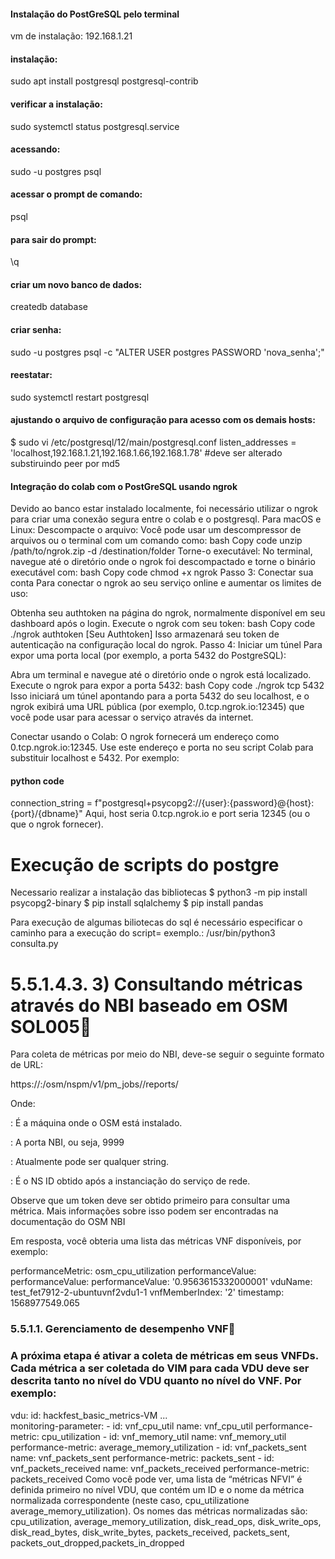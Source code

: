 #### Instalação do PostGreSQL pelo terminal
vm de instalação: 192.168.1.21

#### instalação:
sudo apt install postgresql postgresql-contrib

#### verificar a instalação:
sudo systemctl status postgresql.service

#### acessando:
sudo -u postgres psql

#### acessar o prompt de comando:
psql

#### para sair do prompt:
\q

#### criar um novo banco de dados:
createdb database

#### criar senha:
sudo -u postgres psql -c "ALTER USER postgres PASSWORD 'nova_senha';"

#### reestatar:
sudo systemctl restart postgresql

#### ajustando o arquivo de configuração para acesso com os demais hosts:

$ sudo vi /etc/postgresql/12/main/postgresql.conf
listen_addresses = 'localhost,192.168.1.21,192.168.1.66,192.168.1.78' 
#deve ser alterado substiruindo peer por md5




#### Integração do colab com o PostGreSQL usando ngrok ###

Devido ao banco estar instalado localmente, foi necessário utilizar o ngrok para criar uma conexão segura entre o colab e o postgresql.
Para macOS e Linux:
Descompacte o arquivo: Você pode usar um descompressor de arquivos ou o terminal com um comando como:
bash
Copy code
unzip /path/to/ngrok.zip -d /destination/folder
Torne-o executável: No terminal, navegue até o diretório onde o ngrok foi descompactado e torne o binário executável com:
bash
Copy code
chmod +x ngrok
Passo 3: Conectar sua conta
Para conectar o ngrok ao seu serviço online e aumentar os limites de uso:

Obtenha seu authtoken na página do ngrok, normalmente disponível em seu dashboard após o login.
Execute o ngrok com seu token:
bash
Copy code
./ngrok authtoken [Seu Authtoken]
Isso armazenará seu token de autenticação na configuração local do ngrok.
Passo 4: Iniciar um túnel
Para expor uma porta local (por exemplo, a porta 5432 do PostgreSQL):

Abra um terminal e navegue até o diretório onde o ngrok está localizado.
Execute o ngrok para expor a porta 5432:
bash
Copy code
./ngrok tcp 5432
Isso iniciará um túnel apontando para a porta 5432 do seu localhost, e o ngrok exibirá uma URL pública (por exemplo, 0.tcp.ngrok.io:12345) que você pode usar para acessar o serviço através da internet.


Conectar usando o Colab: O ngrok fornecerá um endereço como 0.tcp.ngrok.io:12345. Use este endereço e porta no seu script Colab para substituir localhost e 5432. Por exemplo:

#### python code

connection_string = f"postgresql+psycopg2://{user}:{password}@{host}:{port}/{dbname}"
Aqui, host seria 0.tcp.ngrok.io e port seria 12345 (ou o que o ngrok fornecer).


# Execução de scripts do postgre
Necessario realizar a instalação das bibliotecas 
$ python3 -m pip install psycopg2-binary
$ pip install sqlalchemy
$ pip install pandas



Para execução de algumas biliotecas do sql é necessário especificar o caminho para a execução do script=  exemplo.: /usr/bin/python3 consulta.py

# 5.5.1.4.3. 3) Consultando métricas através do NBI baseado em OSM SOL005
Para coleta de métricas por meio do NBI, deve-se seguir o seguinte formato de URL:

https://<host-ip>:<nbi-port>/osm/nspm/v1/pm_jobs/<project-id>/reports/<network-service-id>

Onde:

<host-ip>: É a máquina onde o OSM está instalado.

<nbi-port>: A porta NBI, ou seja, 9999

<project-id>: Atualmente pode ser qualquer string.

<network-service-id>: É o NS ID obtido após a instanciação do serviço de rede.

Observe que um token deve ser obtido primeiro para consultar uma métrica. Mais informações sobre isso podem ser encontradas na documentação do OSM NBI

Em resposta, você obteria uma lista das métricas VNF disponíveis, por exemplo:

   performanceMetric: osm_cpu_utilization
   performanceValue:
       performanceValue:
           performanceValue: '0.9563615332000001'
           vduName: test_fet7912-2-ubuntuvnf2vdu1-1
           vnfMemberIndex: '2'
       timestamp: 1568977549.065



### 5.5.1.1. Gerenciamento de desempenho VNF

### A próxima etapa é ativar a coleta de métricas em seus VNFDs. Cada métrica a ser coletada do VIM para cada VDU deve ser descrita tanto no nível do VDU ​​quanto no nível do VNF. Por exemplo:

vdu:
   id: hackfest_basic_metrics-VM
  ...  
    monitoring-parameter:
    - id: vnf_cpu_util
      name: vnf_cpu_util
      performance-metric: cpu_utilization
    - id: vnf_memory_util
      name: vnf_memory_util
      performance-metric: average_memory_utilization
    - id: vnf_packets_sent
      name: vnf_packets_sent
      performance-metric: packets_sent
    - id: vnf_packets_received
      name: vnf_packets_received
      performance-metric: packets_received
Como você pode ver, uma lista de “métricas NFVI” é definida primeiro no nível VDU, que contém um ID e o nome da métrica normalizada correspondente (neste caso, cpu_utilizatione average_memory_utilization). Os nomes das métricas normalizadas são: cpu_utilization, average_memory_utilization, disk_read_ops, disk_write_ops, disk_read_bytes, disk_write_bytes, packets_received, packets_sent, packets_out_dropped,packets_in_dropped       

